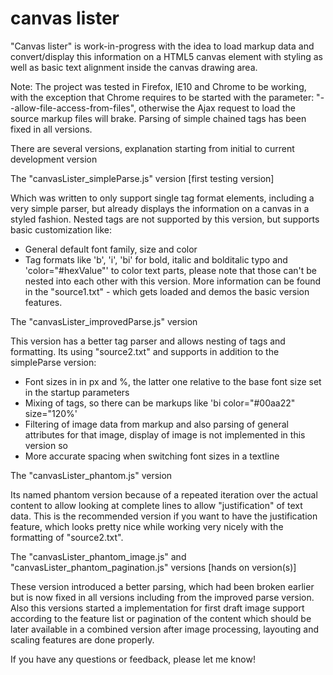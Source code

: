 canvas lister
=======

"Canvas lister" is work-in-progress with the idea to load markup data and convert/display this information on a HTML5 canvas element with styling as well as basic text alignment inside the canvas drawing area.

Note: The project was tested in Firefox, IE10 and Chrome to be working, with the exception that Chrome requires to be started with the parameter: "--allow-file-access-from-files", otherwise the Ajax request to load the source markup files will brake. Parsing of simple chained tags has been fixed in all versions.

There are several versions, explanation starting from initial to current development version

The "canvasLister_simpleParse.js" version [first testing version]

Which was written to only support single tag format elements, including a very simple parser, but already displays the information on a canvas in a styled fashion. Nested tags are not supported by this version, but supports basic customization like:
- General default font family, size and color
- Tag formats like 'b', 'i', 'bi' for bold, italic and bolditalic typo and 'color="#hexValue"' to color text parts, please note that those can't be nested into each other with this version.
More information can be found in the "source1.txt" - which gets loaded and demos the basic version features.


The "canvasLister_improvedParse.js" version

This version has a better tag parser and allows nesting of tags and formatting. Its using "source2.txt" and supports in addition to the simpleParse version:
- Font sizes in in px and %, the latter one relative to the base font size set in the startup parameters
- Mixing of tags, so there can be markups like 'bi color="#00aa22" size="120%'
- Filtering of image data from markup and also parsing of general attributes for that image, display of image is not implemented in this version so
- More accurate spacing when switching font sizes in a textline 


The "canvasLister_phantom.js" version

Its named phantom version because of a repeated iteration over the actual content to allow looking at complete lines to allow "justification" of text data. This is the recommended version if you want to have the justification feature, which looks pretty nice while working very nicely with the formatting of "source2.txt".


The "canvasLister_phantom_image.js" and "canvasLister_phantom_pagination.js" versions [hands on version(s)]

These version introduced a better parsing, which had been broken earlier but is now fixed in all versions including from the improved parse version. Also this versions started a implementation for first draft image support according to the feature list or pagination of the content which should be later available in a combined version after image processing, layouting and scaling features are done properly.

If you have any questions or feedback, please let me know!
